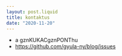 ```yaml
---
layout: post.liquid
title: kontaktus
date: "2020-11-20"
---
```


- a gznKUKACgznPONThu
- https://github.com/gyula-ny/blog/issues 